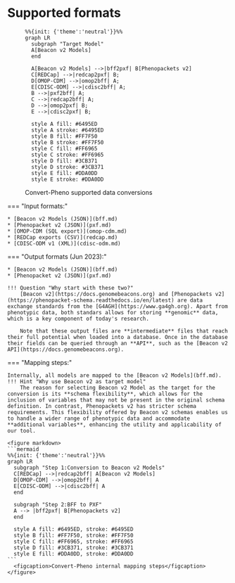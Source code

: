 # Supported formats

<figure markdown>

```mermaid
%%{init: {'theme':'neutral'}}%%
graph LR
  subgraph "Target Model"
  A[Beacon v2 Models]
  end

  A[Beacon v2 Models] -->|bff2pxf| B[Phenopackets v2]
  C[REDCap] -->|redcap2pxf| B;
  D[OMOP-CDM] -->|omop2bff| A;
  E[CDISC-ODM] -->|cdisc2bff| A;
  B -->|pxf2bff| A;
  C -->|redcap2bff| A;
  D -->|omop2pxf| B;
  E -->|cdisc2pxf| B;

  style A fill: #6495ED
  style A stroke: #6495ED
  style B fill: #FF7F50
  style B stroke: #FF7F50
  style C fill: #FF6965
  style C stroke: #FF6965
  style D fill: #3CB371
  style D stroke: #3CB371
  style E fill: #DDA0DD
  style E stroke: #DDA0DD
```

  <figcaption>Convert-Pheno supported data conversions</figcaption>
</figure>

=== "Input formats:"

    * [Beacon v2 Models (JSON)](bff.md)
    * [Phenopacket v2 (JSON)](pxf.md)
    * [OMOP-CDM (SQL export)](omop-cdm.md)
    * [REDCap exports (CSV)](redcap.md)
    * [CDISC-ODM v1 (XML)](cdisc-odm.md)

=== "Output formats (Jun 2023):"

    * [Beacon v2 Models (JSON)](bff.md)
    * [Phenopacket v2 (JSON)](pxf.md)

    !!! Question "Why start with these two?"
        [Beacon v2](https://docs.genomebeacons.org) and [Phenopackets v2](https://phenopacket-schema.readthedocs.io/en/latest) are data exchange standards from the [G4AGH](https://www.ga4gh.org). Apart from phenotypic data, both standars allows for storing **genomic** data, which is a key component of today's research.

        Note that these output files are **intermediate** files that reach their full potential when loaded into a database. Once in the database their fields can be queried through an **API**, such as the [Beacon v2 API](https://docs.genomebeacons.org).


=== "Mapping steps:"

    Internally, all models are mapped to the [Beacon v2 Models](bff.md).
    !!! Hint "Why use Beacon v2 as target model"
        The reason for selecting Beacon v2 Model as the target for the conversion is its **schema flexibility**, which allows for the inclusion of variables that may not be present in the original schema definition. In contrast, Phenopackets v2 has stricter schema requirements. This flexibility offered by Beacon v2 schemas enables us to handle a wider range of phenotypic data and accommodate **additional variables**, enhancing the utility and applicability of our tool.

    <figure markdown>
    ```mermaid
    %%{init: {'theme':'neutral'}}%%
    graph LR
      subgraph "Step 1:Conversion to Beacon v2 Models"
      C[REDCap] -->|redcap2bff| A[Beacon v2 Models]
      D[OMOP-CDM] -->|omop2bff| A
      E[CDISC-ODM] -->|cdisc2bff| A
      end

      subgraph "Step 2:BFF to PXF"
      A --> |bff2pxf| B[Phenopackets v2]
      end

      style A fill: #6495ED, stroke: #6495ED
      style B fill: #FF7F50, stroke: #FF7F50
      style C fill: #FF6965, stroke: #FF6965
      style D fill: #3CB371, stroke: #3CB371
      style E fill: #DDA0DD, stroke: #DDA0DD
    ```
      <figcaption>Convert-Pheno internal mapping steps</figcaption>
    </figure>
